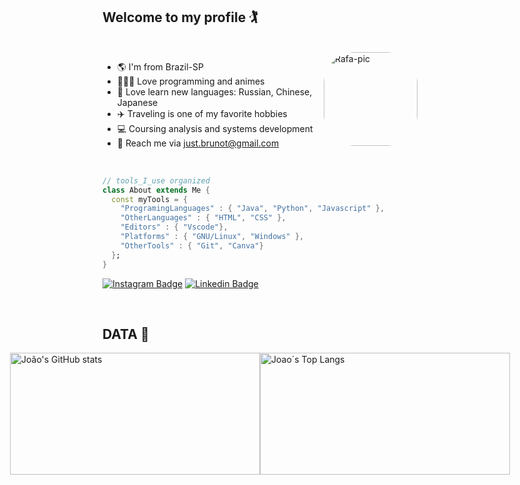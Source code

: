 ## Welcome to my profile 🏌️

<div style="display: inline_block"><br>
  <img align="right" alt="Rafa-pic" height="150" style="border-radius:50px;" src="https://cdn.discordapp.com/attachments/440952521905799169/942816659222171679/download20220201130632.png">
</div>


- 🌎 I'm from Brazil-SP
- 👨🏻‍💻 Love programming and animes
- 🧠 Love learn new languages: Russian, Chinese, Japanese
- ✈️ Traveling is one of my favorite hobbies
- 💻 Coursing analysis and systems development
- 📧 Reach me via just.brunot@gmail.com



<br>

```dart
// tools_I_use organized
class About extends Me { 
  const myTools = {  
    "ProgramingLanguages" : { "Java", "Python", "Javascript" },
    "OtherLanguages" : { "HTML", "CSS" },
    "Editors" : { "Vscode"},
    "Platforms" : { "GNU/Linux", "Windows" },
    "OtherTools" : { "Git", "Canva"}
  };
}
```



[![Instagram Badge](https://img.shields.io/badge/-instagram-red?style=for-the-badge&logo=instagram&logoColor=white&link=https://github.com/kennedybarros)](https://www.instagram.com/7essxr/)
[![Linkedin Badge](https://img.shields.io/badge/-Linkedin-blue?style=for-the-badge&logo=Linkedin&logoColor=white&link=https://github.com/kennedybarros)](https://www.linkedin.com/in/bruno-vinicius-santos-tesser-07683b209/)

<br>

## DATA 🧮
<a href="https://github.com/brunotesser" style="display: flex; justify-content: center;">
  <img src="https://github-readme-stats.vercel.app/api?username=brunotesser&show_icons=true&theme=chartreuse-dark" alt="João's GitHub stats" width="400px" height="195px">
  <img src="https://github-readme-stats.vercel.app/api/top-langs/?username=brunotesser&layout=compact&theme=chartreuse-dark" alt="Joao´s Top Langs" width="400px" height="195px"> 
</a>



